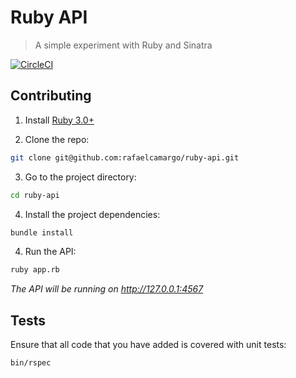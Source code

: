 # Ruby API
> A simple experiment with Ruby and Sinatra

[![CircleCI](https://circleci.com/gh/rafaelcamargo/ruby-api.svg?style=svg)](https://circleci.com/gh/rafaelcamargo/ruby-api)

## Contributing

1. Install [Ruby 3.0+](https://rvm.io/)

2. Clone the repo:
``` bash
git clone git@github.com:rafaelcamargo/ruby-api.git
```

3. Go to the project directory:
``` bash
cd ruby-api
```

4. Install the project dependencies:
``` bash
bundle install
```

4. Run the API:
``` bash
ruby app.rb
```
*The API will be running on http://127.0.0.1:4567*

## Tests

Ensure that all code that you have added is covered with unit tests:
``` bash
bin/rspec
```
